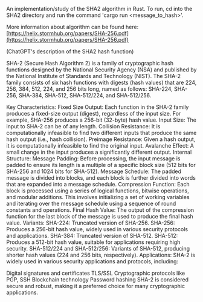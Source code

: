 An implementation/study of the SHA2 algorithm in Rust. To run, cd into the SHA2 directory and run the command 'cargo run <message_to_hash>'.

More information about algorithm can be found here: [https://helix.stormhub.org/papers/SHA-256.pdf](https://helix.stormhub.org/papers/SHA-256.pdf)

(ChatGPT's description of the SHA2 hash function)

SHA-2 (Secure Hash Algorithm 2) is a family of cryptographic hash functions designed by the National Security Agency (NSA) and published by the National Institute of Standards and Technology (NIST). The SHA-2 family consists of six hash functions with digests (hash values) that are 224, 256, 384, 512, 224, and 256 bits long, named as follows: SHA-224, SHA-256, SHA-384, SHA-512, SHA-512/224, and SHA-512/256.

Key Characteristics:
Fixed Size Output: Each function in the SHA-2 family produces a fixed-size output (digest), regardless of the input size. For example, SHA-256 produces a 256-bit (32-byte) hash value.
Input Size: The input to SHA-2 can be of any length.
Collision Resistance: It is computationally infeasible to find two different inputs that produce the same hash output (i.e., hash collision).
Preimage Resistance: Given a hash output, it is computationally infeasible to find the original input.
Avalanche Effect: A small change in the input produces a significantly different output.
Internal Structure:
Message Padding: Before processing, the input message is padded to ensure its length is a multiple of a specific block size (512 bits for SHA-256 and 1024 bits for SHA-512).
Message Schedule: The padded message is divided into blocks, and each block is further divided into words that are expanded into a message schedule.
Compression Function: Each block is processed using a series of logical functions, bitwise operations, and modular additions. This involves initializing a set of working variables and iterating over the message schedule using a sequence of round constants and operations.
Final Hash Value: The output of the compression function for the last block of the message is used to produce the final hash value.
Variants:
SHA-224: Truncated version of SHA-256.
SHA-256: Produces a 256-bit hash value, widely used in various security protocols and applications.
SHA-384: Truncated version of SHA-512.
SHA-512: Produces a 512-bit hash value, suitable for applications requiring high security.
SHA-512/224 and SHA-512/256: Variants of SHA-512, producing shorter hash values (224 and 256 bits, respectively).
Applications:
SHA-2 is widely used in various security applications and protocols, including:

Digital signatures and certificates
TLS/SSL
Cryptographic protocols like PGP, SSH
Blockchain technology
Password hashing
SHA-2 is considered secure and robust, making it a preferred choice for many cryptographic applications.
